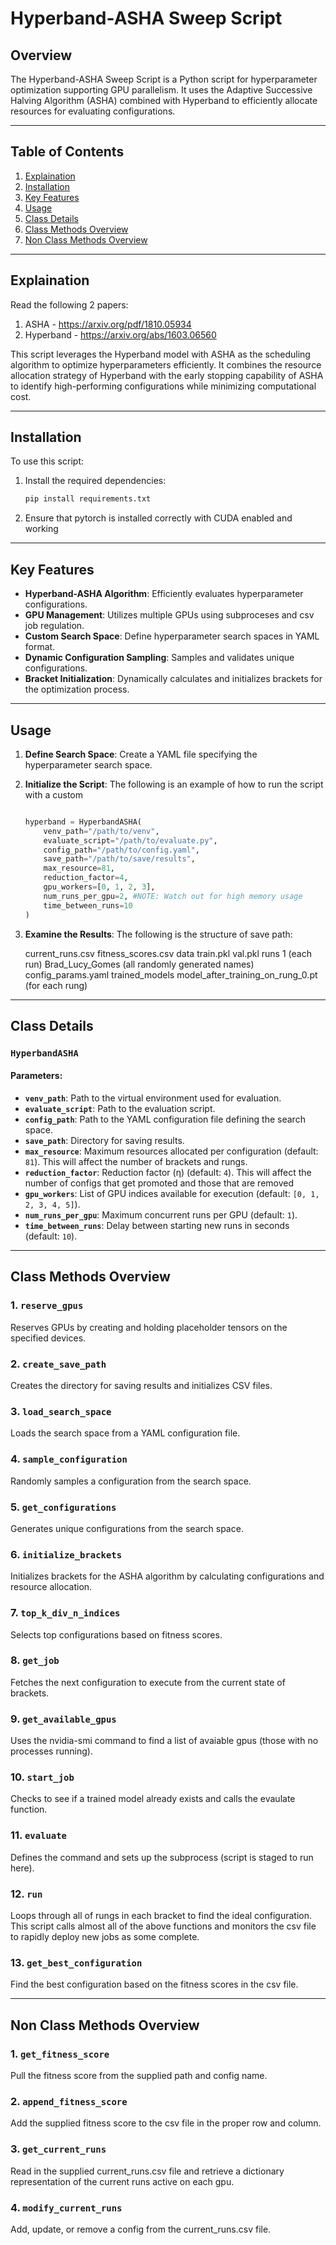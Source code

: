 # Hyperband-ASHA Sweep Script

## Overview
The Hyperband-ASHA Sweep Script is a Python script for hyperparameter optimization supporting GPU parallelism. It uses the Adaptive Successive Halving Algorithm (ASHA) combined with Hyperband to efficiently allocate resources for evaluating configurations.

---

## Table of Contents
1. [Explaination](#explaination)
2. [Installation](#installation)
3. [Key Features](#key-features)
4. [Usage](#usage)
5. [Class Details](#class-details)
6. [Class Methods Overview](#class-methods-overview)
7. [Non Class Methods Overview](#non-class-methods-overview)

---

## Explaination
Read the following 2 papers:
1. ASHA - https://arxiv.org/pdf/1810.05934
2. Hyperband - https://arxiv.org/abs/1603.06560

This script leverages the Hyperband model with ASHA as the scheduling algorithm to optimize hyperparameters efficiently. It combines the resource allocation strategy of Hyperband with the early stopping capability of ASHA to identify high-performing configurations while minimizing computational cost.

---

## Installation
To use this script:

1. Install the required dependencies:
    ```bash
    pip install requirements.txt
    ```
2. Ensure that pytorch is installed correctly with CUDA enabled and working

---

## Key Features

- **Hyperband-ASHA Algorithm**: Efficiently evaluates hyperparameter configurations.
- **GPU Management**: Utilizes multiple GPUs using subproceses and csv job regulation.
- **Custom Search Space**: Define hyperparameter search spaces in YAML format.
- **Dynamic Configuration Sampling**: Samples and validates unique configurations.
- **Bracket Initialization**: Dynamically calculates and initializes brackets for the optimization process.

---

## Usage

1. **Define Search Space**:
   Create a YAML file specifying the hyperparameter search space.

2. **Initialize the Script**:
   The following is an example of how to run the script with a custom
   ```python

   hyperband = HyperbandASHA(
       venv_path="/path/to/venv",
       evaluate_script="/path/to/evaluate.py",
       config_path="/path/to/config.yaml",
       save_path="/path/to/save/results",
       max_resource=81,
       reduction_factor=4,
       gpu_workers=[0, 1, 2, 3],
       num_runs_per_gpu=2, #NOTE: Watch out for high memory usage
       time_between_runs=10
   )
   ```

3. **Examine the Results**:
The following is the structure of save path:

    current_runs.csv
    fitness_scores.csv
    data
       train.pkl
       val.pkl
    runs
        1 (each run)
            Brad_Lucy_Gomes (all randomly generated names)
                config_params.yaml
                trained_models
                    model_after_training_on_rung_0.pt (for each rung)

---

## Class Details

### `HyperbandASHA`

#### Parameters:
- **`venv_path`**: Path to the virtual environment used for evaluation.
- **`evaluate_script`**: Path to the evaluation script.
- **`config_path`**: Path to the YAML configuration file defining the search space.
- **`save_path`**: Directory for saving results.
- **`max_resource`**: Maximum resources allocated per configuration (default: `81`). This will affect the number of brackets and rungs.
- **`reduction_factor`**: Reduction factor (η) (default: `4`). This will affect the number of configs that get promoted and those that are removed
- **`gpu_workers`**: List of GPU indices available for execution (default: `[0, 1, 2, 3, 4, 5]`).
- **`num_runs_per_gpu`**: Maximum concurrent runs per GPU (default: `1`).
- **`time_between_runs`**: Delay between starting new runs in seconds (default: `10`).

---

## Class Methods Overview

### 1. **`reserve_gpus`**
Reserves GPUs by creating and holding placeholder tensors on the specified devices.

### 2. **`create_save_path`**
Creates the directory for saving results and initializes CSV files.

### 3. **`load_search_space`**
Loads the search space from a YAML configuration file.

### 4. **`sample_configuration`**
Randomly samples a configuration from the search space.

### 5. **`get_configurations`**
Generates unique configurations from the search space.

### 6. **`initialize_brackets`**
Initializes brackets for the ASHA algorithm by calculating configurations and resource allocation.

### 7. **`top_k_div_n_indices`**
Selects top configurations based on fitness scores.

### 8. **`get_job`**
Fetches the next configuration to execute from the current state of brackets.

### 9. **`get_available_gpus`**
Uses the nvidia-smi command to find a list of avaiable gpus (those with no processes running).

### 10. **`start_job`**
Checks to see if a trained model already exists and calls the evaulate function.

### 11. **`evaluate`**
Defines the command and sets up the subprocess (script is staged to run here).

### 12. **`run`**
Loops through all of rungs in each bracket to find the ideal configuration. This script calls almost all of the above functions and monitors the csv file to rapidly deploy new jobs as some complete.

### 13. **`get_best_configuration`**
Find the best configuration based on the fitness scores in the csv file.

---

## Non Class Methods Overview

### 1. **`get_fitness_score`**
Pull the fitness score from the supplied path and config name.

### 2. **`append_fitness_score`**
Add the supplied fitness score to the csv file in the proper row and column.

### 3. **`get_current_runs`**
Read in the supplied current_runs.csv file and retrieve a dictionary representation of the current runs active on each gpu.

### 4. **`modify_current_runs`**
Add, update, or remove a config from the current_runs.csv file.